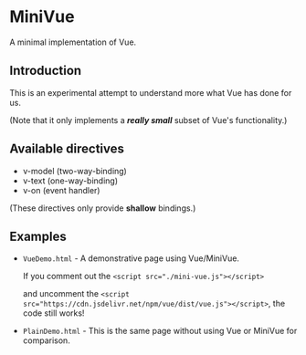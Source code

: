 # MiniVue
A minimal implementation of Vue.

Introduction
------------

This is an experimental attempt to understand more what Vue has done for us.

(Note that it only implements a ***really small*** subset of Vue's functionality.)


Available directives
--------------------

* v-model (two-way-binding)
* v-text (one-way-binding)
* v-on (event handler)

(These directives only provide **shallow** bindings.)

Examples
--------

* `VueDemo.html` - A demonstrative page using Vue/MiniVue.

    If you comment out the `<script src="./mini-vue.js"></script>`
    
    and uncomment the `<script src="https://cdn.jsdelivr.net/npm/vue/dist/vue.js"></script>`, the code still works!
  
* `PlainDemo.html` - This is the same page without using Vue or MiniVue for comparison.
